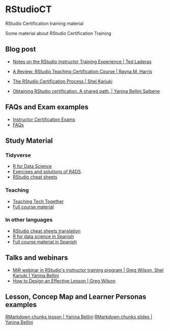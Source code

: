 # RStudioCT

RStudio Certification training material

Some material about RStudio Certification Training


## Blog post

* [Notes on the RStudio Instructor Training Experience | Ted Laderas](https://laderast.github.io/2019/11/15/my-experience-with-rstudio-instructor-training/)

* [A Review: RStudio Teaching Certification Course | Rayna M. Harris](https://www.raynamharris.com/blog/rstudioTTT/)

* [The RStudio Certification Process | Shel Kariuki](https://shelkariuki.netlify.app/blog/certification/)

* [Obtaining RStudio certification. A shared path. | Yanina Bellini Saibene](https://yabellini.netlify.app/post/rstudiocertification/)


## FAQs and Exam examples

* [Instructor Certification Exams](https://education.rstudio.com/blog/2020/02/instructor-certification-exams/)
* [FAQs](https://education.rstudio.com/trainers/)

## Study Material

### Tidyverse

* [R for Data Science](https://r4ds.had.co.nz/) 
* [Exercises and solutions of R4DS](https://jrnold.github.io/r4ds-exercise-solutions/).     
* [RStudio cheat sheets](https://rstudio.com/resources/cheatsheets/)

### Teaching

* [Teaching Tech Together](https://teachtogether.tech/)
* [Full course material](https://drive.google.com/drive/folders/13ohFt3D0EJ5PDbMaWTxnHH-hwA7G0IvY)

### In other languages

* [RStudio cheat sheets translation](https://rstudio.com/resources/cheatsheets/#translations)
* [R for data science in Spanish](https://github.com/cienciadedatos/documentacion-traduccion-r4ds)
* [Full course material in Spanish](https://drive.google.com/drive/folders/1qwTEMqoqphF9qu7f0lSCSTmikIf5chBi?usp=sharing)

## Talks and webinars

* [MiR webinar in RStudio's instructor training program | Greg Wilson, Shel Kariuki | Yanina Bellini](https://t.co/xRDTPFhGog?amp=1)
* [How to Design an Effective Lesson | Greg Wilson](https://vimeo.com/314074539)

## Lesson, Concep Map and Learner Personas examples

[RMarkdown chunks lesson | Yanina Bellini](https://docs.google.com/document/d/1Z8zhRjK7tQ-VcOUMnOmxKNb2Ra_3DKsvMzo1iGeIt0I/edit?usp=sharing)
[RMarkdown chunks slides | Yanina Bellini](https://docs.google.com/presentation/d/1Uzb5sHM54_t6NWLSDely6fCi8Nu4qhCT-qxMKY-vh78/edit?usp=sharing) 
